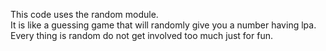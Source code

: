 This code uses the random module.
<br>
It is like a guessing game that will randomly give you a number having lpa.
<br>
Every thing is random do not get involved too much just for fun.
